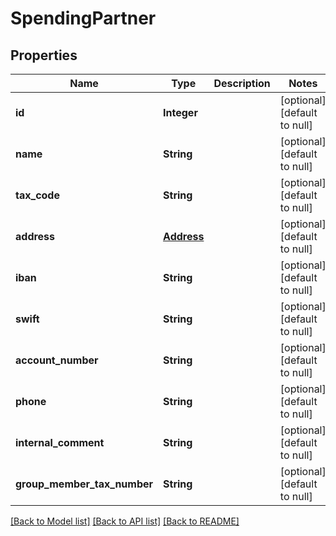 # SpendingPartner
## Properties

| Name | Type | Description | Notes |
|------------ | ------------- | ------------- | -------------|
| **id** | **Integer** |  | [optional] [default to null] |
| **name** | **String** |  | [optional] [default to null] |
| **tax\_code** | **String** |  | [optional] [default to null] |
| **address** | [**Address**](Address.md) |  | [optional] [default to null] |
| **iban** | **String** |  | [optional] [default to null] |
| **swift** | **String** |  | [optional] [default to null] |
| **account\_number** | **String** |  | [optional] [default to null] |
| **phone** | **String** |  | [optional] [default to null] |
| **internal\_comment** | **String** |  | [optional] [default to null] |
| **group\_member\_tax\_number** | **String** |  | [optional] [default to null] |

[[Back to Model list]](../README.md#documentation-for-models) [[Back to API list]](../README.md#documentation-for-api-endpoints) [[Back to README]](../README.md)

